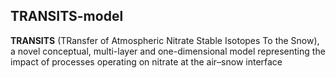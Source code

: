 ## TRANSITS-model
**TRANSITS** (TRansfer of Atmospheric Nitrate Stable Isotopes To the Snow), a novel conceptual, multi-layer and one-dimensional model representing the impact of processes operating on nitrate at the air–snow interface

